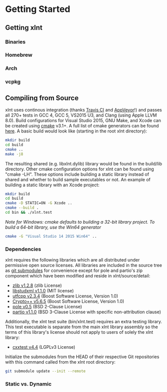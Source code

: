 
# Getting Started

## Getting xlnt

### Binaries

### Homebrew

### Arch

### vcpkg

## Compiling from Source

xlnt uses continous integration (thanks [Travis CI](https://travis-ci.org/) and [AppVeyor](https://www.appveyor.com/)!) and passes all 270+ tests in GCC 4, GCC 5, VS2015 U3, and Clang (using Apple LLVM 8.0). Build configurations for Visual Studio 2015, GNU Make, and Xcode can be created using [cmake](https://cmake.org/) v3.1+. A full list of cmake generators can be found [here](https://cmake.org/cmake/help/v3.0/manual/cmake-generators.7.html). A basic build would look like (starting in the root xlnt directory):

```bash
mkdir build
cd build
cmake ..
make -j8
```

The resulting shared (e.g. libxlnt.dylib) library would be found in the build/lib directory. Other cmake configuration options for xlnt can be found using "cmake -LH". These options include building a static library instead of shared and whether to build sample executables or not. An example of building a static library with an Xcode project:

```bash
mkdir build
cd build
cmake -D STATIC=ON -G Xcode ..
cmake --build .
cd bin && ./xlnt.test
```
*Note for Windows: cmake defaults to building a 32-bit library project. To build a 64-bit library, use the Win64 generator*
```bash
cmake -G "Visual Studio 14 2015 Win64" ..
```

### Dependencies
xlnt requires the following libraries which are all distributed under permissive open source licenses. All libraries are included in the source tree as [git submodules](https://git-scm.com/book/en/v2/Git-Tools-Submodules#Cloning-a-Project-with-Submodules) for convenience except for pole and partio's zip component which have been modified and reside in xlnt/source/detail:
- [zlib v1.2.8](http://zlib.net/) (zlib License)
- [libstudxml v1.1.0](http://www.codesynthesis.com/projects/libstudxml/) (MIT license)
- [utfcpp v2.3.4](http://utfcpp.sourceforge.net/) (Boost Software License, Version 1.0)
- [Crypto++ v5.6.5](https://www.cryptopp.com/) (Boost Software License, Version 1.0)
- [pole v0.5](https://github.com/catlan/pole) (BSD 2-Clause License)
- [partio v1.1.0](https://github.com/wdas/partio) (BSD 3-Clause License with specific non-attribution clause)

Additionally, the xlnt test suite (bin/xlnt.test) requires an extra testing library. This test executable is separate from the main xlnt library assembly so the terms of this library's license should not apply to users of solely the xlnt library:
- [cxxtest v4.4](http://cxxtest.com/) (LGPLv3 License)

Initialize the submodules from the HEAD of their respective Git repositories with this command called from the xlnt root directory:
```bash
git submodule update --init --remote
```

### Static vs. Dynamic
